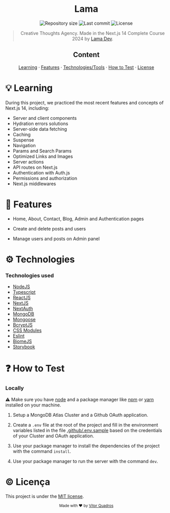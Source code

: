 <h1 align="center">Lama</h1>

<p align="center">
  <img alt="Repository size" src="https://img.shields.io/github/repo-size/vitorquadros/lama?color=darkblue&style=plastic">
  <img alt="Last commit" src="https://img.shields.io/github/last-commit/vitorquadros/lama?color=darkblue&style=plastic">
  <img alt="License" src="https://img.shields.io/github/license/vitorquadros/lama?color=darkblue&style=plastic"> 

</p>

> <p align="center">Creative Thoughts Agency. Made in the Next.js 14 Complete Course 2024 by <a href="https://www.youtube.com/@LamaDev">Lama Dev</a>.</p>

<h2 align="center">Content</h2>

<p align="center">
<a href="#rocket-features">Learning</a>
·
<a href="#rocket-features">Features</a>
·
<a href="#gear-tecnologias">Technologies/Tools</a>
·
<a href="#question-como-testar">How to Test</a>
·
<a href="#copyright-licença">License</a>
</p>

# :bulb: Learning

During this project, we practiced the most recent features and concepts of Next.js 14, including:

* Server and client components
* Hydration errors solutions
* Server-side data fetching
* Caching
* Suspense
* Navigation
* Params and Search Params
* Optimized Links and Images
* Server actions
* API routes on Next.js
* Authentication with Auth.js
* Permissions and authorization
* Next.js middlewares

# :rocket: Features

- Home, About, Contact, Blog, Admin and Authentication pages

- Create and delete posts and users

- Manage users and posts on Admin panel

# :gear: Technologies

### Technologies used

- [NodeJS](https://github.com/nodejs)
- [Typescript](https://github.com/microsoft/TypeScript)
- [ReactJS](https://github.com/facebook/react)
- [NextJS](https://github.com/vercel/next.js)
- [NextAuth](https://github.com/nextauthjs/next-auth)
- [MongoDB](https://github.com/mongodb/mongo)
- [Mongoose](https://github.com/Automattic/mongoose)
- [BcryptJS](https://github.com/dcodeIO/bcrypt.js/)
- [CSS Modules](https://nextjs.org/docs/app/building-your-application/styling/css)
- [Eslint](https://github.com/eslint/eslint)
- [BiomeJS](https://github.com/biomejs/biome)
- [Storybook](https://github.com/storybookjs/storybook)

# :question: How to Test

### **Locally**

:warning: Make sure you have [node](https://github.com/nodejs/node) and a package manager like [npm](https://github.com/npm/npm) or [yarn](https://github.com/yarnpkg/yarn) installed on your machine.

1. Setup a MongoDB Atlas Cluster and a Github OAuth application.
   
2. Create a `.env` file at the root of the project and fill in the environment variables listed in the file [.github/.env.sample](.github/.env.sample) based on the credentials of your Cluster and OAuth application.

3. Use your package manager to install the dependencies of the project with the command `install`.

4. Use your package manager to run the server with the command `dev`.


# :copyright: Licença

This project is under the [MIT license](./LICENSE).

<p align="center">
<sub>Made with ❤︎ by <a href="https://github.com/vitorquadros">Vitor Quadros</a></sub>
</p>

